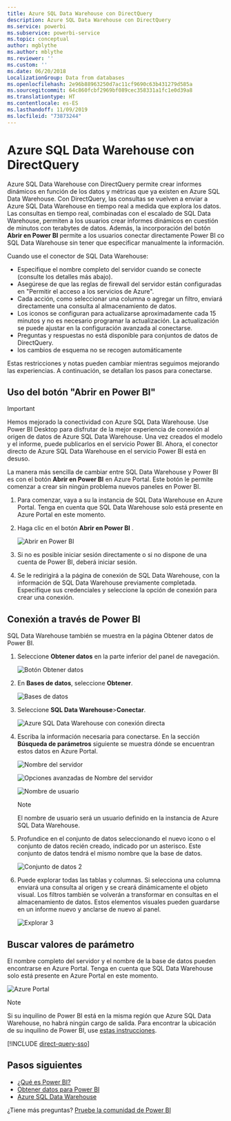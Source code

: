 ```yaml
---
title: Azure SQL Data Warehouse con DirectQuery
description: Azure SQL Data Warehouse con DirectQuery
ms.service: powerbi
ms.subservice: powerbi-service
ms.topic: conceptual
author: mgblythe
ms.author: mblythe
ms.reviewer: ''
ms.custom: ''
ms.date: 06/20/2018
LocalizationGroup: Data from databases
ms.openlocfilehash: 2e96b88963250d7ac11cf9690c63b431279d585a
ms.sourcegitcommit: 64c860fcbf2969bf089cec358331a1fc1e0d39a8
ms.translationtype: HT
ms.contentlocale: es-ES
ms.lasthandoff: 11/09/2019
ms.locfileid: "73873244"
---
```

# <a name="azure-sql-data-warehouse-with-directquery"></a>Azure SQL Data Warehouse con DirectQuery

Azure SQL Data Warehouse con DirectQuery permite crear informes dinámicos en función de los datos y métricas que ya existen en Azure SQL Data Warehouse. Con DirectQuery, las consultas se vuelven a enviar a Azure SQL Data Warehouse en tiempo real a medida que explora los datos. Las consultas en tiempo real, combinadas con el escalado de SQL Data Warehouse, permiten a los usuarios crear informes dinámicos en cuestión de minutos con terabytes de datos. Además, la incorporación del botón **Abrir en Power BI** permite a los usuarios conectar directamente Power BI co SQL Data Warehouse sin tener que especificar manualmente la información.

Cuando use el conector de SQL Data Warehouse:

* Especifique el nombre completo del servidor cuando se conecte (consulte los detalles más abajo).
* Asegúrese de que las reglas de firewall del servidor están configuradas en "Permitir el acceso a los servicios de Azure".
* Cada acción, como seleccionar una columna o agregar un filtro, enviará directamente una consulta al almacenamiento de datos.
* Los iconos se configuran para actualizarse aproximadamente cada 15 minutos y no es necesario programar la actualización.  La actualización se puede ajustar en la configuración avanzada al conectarse.
* Preguntas y respuestas no está disponible para conjuntos de datos de DirectQuery.
* los cambios de esquema no se recogen automáticamente

Estas restricciones y notas pueden cambiar mientras seguimos mejorando las experiencias. A continuación, se detallan los pasos para conectarse.

## <a name="using-the-open-in-power-bi-button"></a>Uso del botón "Abrir en Power BI"

> [!Important]
> Hemos mejorado la conectividad con Azure SQL Data Warehouse.  Use Power BI Desktop para disfrutar de la mejor experiencia de conexión al origen de datos de Azure SQL Data Warehouse.  Una vez creados el modelo y el informe, puede publicarlos en el servicio Power BI.  Ahora, el conector directo de Azure SQL Data Warehouse en el servicio Power BI está en desuso.

La manera más sencilla de cambiar entre SQL Data Warehouse y Power BI es con el botón **Abrir en Power BI** en Azure Portal. Este botón le permite comenzar a crear sin ningún problema nuevos paneles en Power BI.

1. Para comenzar, vaya a su la instancia de SQL Data Warehouse en Azure Portal. Tenga en cuenta que SQL Data Warehouse solo está presente en Azure Portal en este momento.

2. Haga clic en el botón **Abrir en Power BI** .

    ![Abrir en Power BI](media/service-azure-sql-data-warehouse-with-direct-connect/openinpowerbi.png)

3. Si no es posible iniciar sesión directamente o si no dispone de una cuenta de Power BI, deberá iniciar sesión.

4. Se le redirigirá a la página de conexión de SQL Data Warehouse, con la información de SQL Data Warehouse previamente completada. Especifique sus credenciales y seleccione la opción de conexión para crear una conexión.

## <a name="connecting-through-power-bi"></a>Conexión a través de Power BI

SQL Data Warehouse también se muestra en la página Obtener datos de Power BI. 

1. Seleccione **Obtener datos** en la parte inferior del panel de navegación.  

    ![Botón Obtener datos](media/service-azure-sql-data-warehouse-with-direct-connect/getdatabutton.png)

2. En **Bases de datos**, seleccione **Obtener**.

    ![Bases de datos](media/service-azure-sql-data-warehouse-with-direct-connect/databases.png)

3. Seleccione **SQL Data Warehouse**\>**Conectar**.

    ![Azure SQL Data Warehouse con conexión directa](media/service-azure-sql-data-warehouse-with-direct-connect/azuresqldatawarehouseconnect.png)

4. Escriba la información necesaria para conectarse. En la sección **Búsqueda de parámetros** siguiente se muestra dónde se encuentran estos datos en Azure Portal.

    ![Nombre del servidor](media/service-azure-sql-data-warehouse-with-direct-connect/servername.png)

    ![Opciones avanzadas de Nombre del servidor](media/service-azure-sql-data-warehouse-with-direct-connect/servernamewithadvanced.png)

    ![Nombre de usuario](media/service-azure-sql-data-warehouse-with-direct-connect/username.png)

   > [!NOTE]
   > El nombre de usuario será un usuario definido en la instancia de Azure SQL Data Warehouse.

5. Profundice en el conjunto de datos seleccionando el nuevo icono o el conjunto de datos recién creado, indicado por un asterisco. Este conjunto de datos tendrá el mismo nombre que la base de datos.

    ![Conjunto de datos 2](media/service-azure-sql-data-warehouse-with-direct-connect/dataset2.png)

6. Puede explorar todas las tablas y columnas. Si selecciona una columna enviará una consulta al origen y se creará dinámicamente el objeto visual. Los filtros también se volverán a transformar en consultas en el almacenamiento de datos. Estos elementos visuales pueden guardarse en un informe nuevo y anclarse de nuevo al panel.

    ![Explorar 3](media/service-azure-sql-data-warehouse-with-direct-connect/explore3.png)

## <a name="finding-parameter-values"></a>Buscar valores de parámetro

El nombre completo del servidor y el nombre de la base de datos pueden encontrarse en Azure Portal. Tenga en cuenta que SQL Data Warehouse solo está presente en Azure Portal en este momento.

![Azure Portal](media/service-azure-sql-data-warehouse-with-direct-connect/azureportal.png)

> [!NOTE]
> Si su inquilino de Power BI está en la misma región que Azure SQL Data Warehouse, no habrá ningún cargo de salida. Para encontrar la ubicación de su inquilino de Power BI, use [estas instrucciones](https://docs.microsoft.com/power-bi/service-admin-where-is-my-tenant-located).

[!INCLUDE [direct-query-sso](includes/direct-query-sso.md)]

## <a name="next-steps"></a>Pasos siguientes

* [¿Qué es Power BI?](fundamentals/power-bi-overview.md)  
* [Obtener datos para Power BI](service-get-data.md)  
* [Azure SQL Data Warehouse](/azure/sql-data-warehouse/sql-data-warehouse-overview-what-is/)

¿Tiene más preguntas? [Pruebe la comunidad de Power BI](https://community.powerbi.com/)
